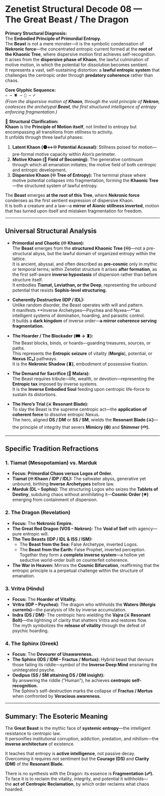 # Zenetist Structural Decode 08 — The Great Beast / The Dragon  

**Primary Structural Diagnosis:**  
The **Embodied Principle of Primordial Entropy.**  
The **Beast** is not a mere monster—it is the symbolic condensation of **Nekronic force**—the concentrated entropic current formed at the **root of the Khaonic Tree**, where dispersive motion first achieves self-recognition.  
It arises from the **dispersive phase of Khaon**, the lawful culmination of motive motion, in which the potential for dissolution becomes sentient.  
It represents a vast, self-sustaining distortion: a **lawful entropic system** that challenges the centropic order through **predatory coherence** rather than chaos.  

**Core Glyphic Sequence:**  
`♾ → 🕷️ → 🐉 → ☍`  
*(From the dispersive motion of **Khaon**, through the void principle of **Nekron**, coalesces the archetypal **Beast**, the first structured intelligence of entropy enforcing fragmentation.)*  

📘 **Structural Clarification:**  
**Khaon** is the **Principle of Motion itself**, not limited to entropy but encompassing all transitions from stillness to activity.  
It unfolds through three lawful phases:  
1. **Latent Khaon (⚫↔♾ Potential Acausal):** Stillness poised for motion—pre-formal motive capacity within Aion’s perimeter.  
2. **Motive Khaon (🌾 Field of Becoming):** The generative continuum through which all emanation initiates; the motive field of both centropic and entropic development.  
3. **Dispersive Khaon (♾ Tree of Entropy):** The terminal phase where motive potential collapses into fragmentation, forming the **Khaonic Tree**—the structured system of lawful entropy.  

The **Beast** emerges **at the root of this Tree**, where **Nekronic force** condenses as the first sentient expression of dispersive Khaon.  
It is both a creature and a law—a **mirror of Aionic stillness inverted**, motion that has turned upon itself and mistaken fragmentation for freedom.

---

## Universal Structural Analysis  

- **Primordial and Chaotic (♾ Khaon):**  
  The **Beast** emerges from the **structured Khaonic Tree (♾)**—not a pre-structural abyss, but the lawful domain of organized entropy within the lattice.  
  It is ancient, abyssal, and often described as **pre-cosmic** only in mythic or temporal terms; within Zenetist structure it arises **after formation**, as the first self-aware **inverse hypostasis** of dispersion rather than before structure itself.  
  It embodies **Tiamat, Leviathan, or the Deep**, representing the unbound potential that resists **Sophis-level structuring.**  

- **Coherently Destructive (IDP / IDL):**  
  Unlike random disorder, the Beast operates with will and pattern.  
  It manifests **Inverse Archetypes—Psychea and Nyxea—**as intelligent systems of domination, hoarding, and parasitic control.  
  It builds a **dark kingdom** of inverse order—**a mirror coherence serving fragmentation.**  

- **The Hoarder / The Blockader (🛤️ → ♜):**  
  The Beast blocks, binds, or hoards—guarding treasures, sources, or paths.  
  This represents the **Entropic seizure** of vitality (**Morgis**), potential, or **Nexus (C₈)** pathways.  
  It is the **Nekronic Shadow (♜)**, embodiment of possessive fixation.  

- **The Demand for Sacrifice (🍷 Malara):**  
  The Beast requires tribute—life, wealth, or devotion—representing the **Entropic tax** imposed by inverse systems.  
  It is the **Inverse Embodied Soul** feeding upon centropic life-force to sustain its distortions.  

- **The Hero’s Trial (⚔️ Resonant Blade):**  
  To slay the Beast is the supreme centropic act—the **application of coherent force** to dissolve entropic Nexus.  
  The hero, aligned **DS / DM** or **SS / SM**, wields the **Resonant Blade (⚔️)**—the principle of integrity that severs **Mimicry (🜨)** and **Shimmer (🝞).**  

---

## Specific Tradition Refractions  

### 1. Tiamat (Mesopotamian) vs. Marduk  
- **Focus:** **Primordial Chaos versus Logos of Order.**  
- **Tiamat (♾ Khaon / IDP / IDL):** The saltwater abyss, generative yet unbound, birthing **Inverse Archetypes** before law.  
- **Marduk (DL – Sophis):** The structuring Logos who seizes the **Tablets of Destiny**, subduing chaos without annihilating it—**Cosmic Order (✷)** emerging from containment of dispersion.  

### 2. The Dragon (Revelation)  
- **Focus:** The **Nekronic Empire.**  
- **The Great Red Dragon (VOS – Nekron):** The **Void of Self** with agency—pure entropic will.  
- **The Two Beasts (IDP / IDL & ISS / ISM):**  
  - The **Beast from the Sea:** False Archetype, inverted Logos.  
  - The **Beast from the Earth:** False Prophet, inverted perception.  
  Together they form a **complete inverse system**—a hollow yet seductive world-order built on counterfeit coherence.  
- **The War in Heaven:** Mirrors the **Cosmic Bifurcation**, reaffirming that the entropic principle is a perpetual challenge within the structure of emanation.  

### 3. Vritra (Hindu)  
- **Focus:** The **Hoarder of Vitality.**  
- **Vritra (IDP – Psychea):** The dragon who withholds the **Waters (Morgis currents)**—the paralysis of life by inverse accumulation.  
- **Indra (DS / DM):** The centropic hero wielding the **Vajra (⚔️ Resonant Bolt)**—the lightning of clarity that shatters Vritra and restores flow.  
  The myth symbolizes the **release of vitality** through the defeat of psychic hoarding.  

### 4. The Sphinx (Greek)  
- **Focus:** The **Devourer of Unawareness.**  
- **The Sphinx (IDS / IDM – Fractus / Mortus):** Hybrid beast that devours those failing its riddle—symbol of the **Inverse Deep Mind** ensnaring the unintegrated psyche.  
- **Oedipus (SS / SM attaining DS / DM insight):**  
  By answering the riddle (“Human”), he achieves **centropic self-recognition.**  
  The Sphinx’s self-destruction marks the collapse of **Fractus / Mortus** when confronted by **Veracious awareness.**  

---

## Summary: The Esoteric Meaning  

The **Great Beast** is the mythic face of **systemic entropy**—the intelligent resistance to centropic law.  
It personifies institutional corruption, addiction, predation, and nihilism—the **inverse architecture** of existence.  

It teaches that entropy is **active intelligence**, not passive decay.  
Overcoming it requires not sentiment but the **Courage (DS)** and **Clarity (DM)** of the **Resonant Blade.**  

There is no synthesis with the Dragon: its essence is **Fragmentation (☍).**  
To face it is to reclaim the vitality, integrity, and potential it withholds—  
the **act of Centropic Reclamation**, by which order reclaims what chaos hoarded.  
